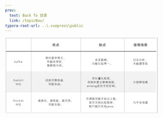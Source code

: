 ```yaml
---
prev:
  text: Back To 目录
  link: /topicNav/
typora-root-url: ..\.vuepress\public
---
```




![image](/images/kafka/90D2FA430B2C4BC2AB9E14AE619D4200)







